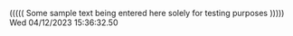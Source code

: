 ((((( Some sample text being entered here solely for testing purposes ))))) Wed 04/12/2023 15:36:32.50

